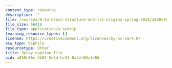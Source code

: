 ```yaml
---
content_type: resource
description: ''
file: /courses/9-14-brain-structure-and-its-origins-spring-2014/a858c06c3b825e5dbc558a3ef60c3e8d_555126.vtt
file_size: 56416
file_type: application/x-subrip
learning_resource_types: []
license: https://creativecommons.org/licenses/by-nc-sa/4.0/
ocw_type: OCWFile
resourcetype: Other
title: 3play caption file
uid: a858c06c-3b82-5e5d-bc55-8a3ef60c3e8d
---
```

